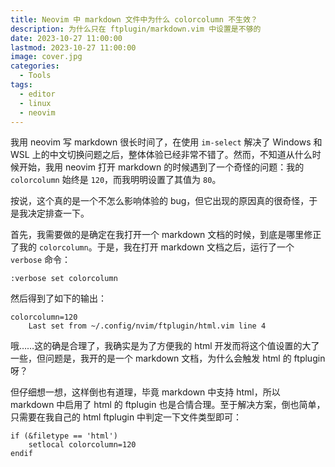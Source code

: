 ```yaml
---
title: Neovim 中 markdown 文件中为什么 colorcolumn 不生效？
description: 为什么只在 ftplugin/markdown.vim 中设置是不够的
date: 2023-10-27 11:00:00
lastmod: 2023-10-27 11:00:00
image: cover.jpg
categories:
  - Tools
tags:
  - editor
  - linux
  - neovim
---
```


我用 neovim 写 markdown 很长时间了，在使用 `im-select` 解决了 Windows 和 WSL 上的中文切换问题之后，整体体验已经非常不错了。然而，不知道从什么时候开始，我用 neovim 打开 markdown 的时候遇到了一个奇怪的问题：我的 `colorcolumn` 始终是 `120`，而我明明设置了其值为 `80`。

按说，这个真的是一个不怎么影响体验的 bug，但它出现的原因真的很奇怪，于是我决定排查一下。

首先，我需要做的是确定在我打开一个 markdown 文档的时候，到底是哪里修正了我的 `colorcolumn`。于是，我在打开 markdown 文档之后，运行了一个 `verbose` 命令：

```
:verbose set colorcolumn
```

然后得到了如下的输出：

```
colorcolumn=120
    Last set from ~/.config/nvim/ftplugin/html.vim line 4
```

哦……这的确是合理了，我确实是为了方便我的 html 开发而将这个值设置的大了一些，但问题是，我开的是一个 markdown 文档，为什么会触发 html 的 ftplugin 呀？

但仔细想一想，这样倒也有道理，毕竟 markdown 中支持 html，所以 markdown 中启用了 html 的 ftplugin 也是合情合理。至于解决方案，倒也简单，只需要在我自己的 html ftplugin 中判定一下文件类型即可：

```vim
if (&filetype == 'html')
    setlocal colorcolumn=120
endif
```
